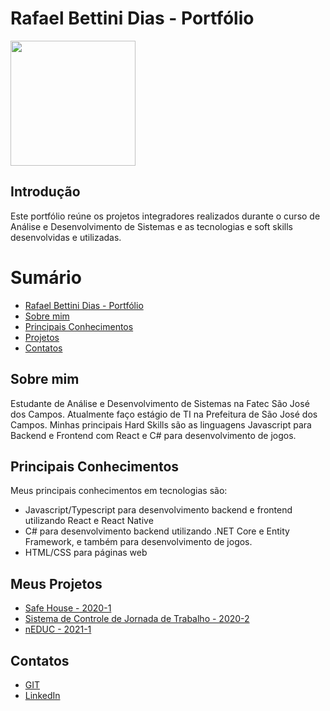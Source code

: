 # Rafael Bettini Dias - Portfólio
<img src="imagens/índice.png" width="200px"/>

## Introdução

Este portfólio reúne os projetos integradores realizados durante o curso de Análise e Desenvolvimento de Sistemas e as tecnologias e soft skills desenvolvidas e utilizadas.

# Sumário
- [Rafael Bettini Dias - Portfólio](#rafael-bettini-dias---portfólio)
- [Sobre mim](#sobre-mim)
- [Principais Conhecimentos](#principais-conhecimentos)
- [Projetos](#meus-projetos)
- [Contatos](#contatos)

## Sobre mim
Estudante de Análise e Desenvolvimento de Sistemas na Fatec São José dos Campos. Atualmente faço estágio de TI na Prefeitura de São José dos Campos.
Minhas principais Hard Skills são as linguagens Javascript para Backend e Frontend com React e C# para desenvolvimento de jogos.

## Principais Conhecimentos
Meus principais conhecimentos em tecnologias são:
* Javascript/Typescript para desenvolvimento backend e frontend utilizando React e React Native
* C# para desenvolvimento backend utilizando .NET Core e Entity Framework, e também para desenvolvimento de jogos.
* HTML/CSS para páginas web
 
 
## Meus Projetos
* [Safe House - 2020-1](https://github.com/Rafael-BD/Portifolio/blob/main/projetos/api-1.md)
* [Sistema de Controle de Jornada de Trabalho - 2020-2](https://github.com/Rafael-BD/Portifolio/blob/main/projetos/api-2.md)
* [nEDUC - 2021-1](https://github.com/Rafael-BD/Portifolio/blob/main/projetos/api-3.md)


## Contatos
* [GIT](https://github.com/Rafael-BD)
* [LinkedIn](https://www.linkedin.com/in/rafael-b-990835209/)


